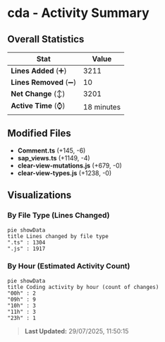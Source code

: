 # cda - Activity Summary 

## Overall Statistics

| Stat                   | Value                                                             |
| ---------------------- | ----------------------------------------------------------------- |
| **Lines Added** (➕)   | 3211                                          |
| **Lines Removed** (➖) | 10                                        |
| **Net Change** (↕)    | 3201                |
| **Active Time** (⌚)   | 18 minutes |


## Modified Files
- **Comment.ts** (+145, -6)
- **sap_views.ts** (+1149, -4)
- **clear-view-mutations.js** (+679, -0)
- **clear-view-types.js** (+1238, -0)

## Visualizations

### By File Type (Lines Changed)

```mermaid
pie showData
title Lines changed by file type
".ts" : 1304
".js" : 1917
```

### By Hour (Estimated Activity Count)

```mermaid
pie showData
title Coding activity by hour (count of changes)
"00h" : 2
"09h" : 9
"10h" : 3
"11h" : 3
"23h" : 1
```


> **Last Updated:** 29/07/2025, 11:50:15